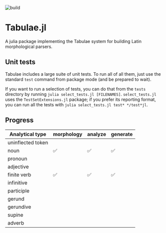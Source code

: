 ![build](https://github.com/neelsmith/Tabulae.jl/actions/workflows/Documentation.yml/badge.svg)


# Tabulae.jl

A julia package implementing the Tabulae system for building Latin morphological parsers.

## Unit tests

Tabulae includes a large suite of unit tests.  To run all of all them, just use the standard `test` command from package mode (and be prepared to wait).

If you want to run a selection of tests, you can do that from the `tests` directory by running `julia select_tests.jl [FILENAMES]`.   `select_tests.jl` uses the `TestSetExtensions.jl` package; if you prefer its reporting format, you can run all the tests with  `julia select_tests.jl test* */test*jl`.




## Progress


| Analytical type	| morphology | analyze | generate |
| --- | --- | --- | --- |
| uninflected token | |||
| noun | ✅ |  ✅ |  ✅ |
| pronoun | |||
| adjective | |||
| finite verb | ✅ |✅ | ✅ |
| infinitive | |||
| participle | |||
| gerund | |||
| gerundive | |||
| supine | |||
| adverb | |||



